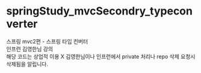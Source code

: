 # springStudy_mvcSecondry_typeconverter
스프링 mvc2편 - 스프링 타입 컨버터 <br>
인프런 김영한님 강의 <br>
해당 코드는 상업적 이용 X 김영한님이나 인프런에서 private 처리나 repo 삭제 요청시 삭제됨을 알립니다. 
